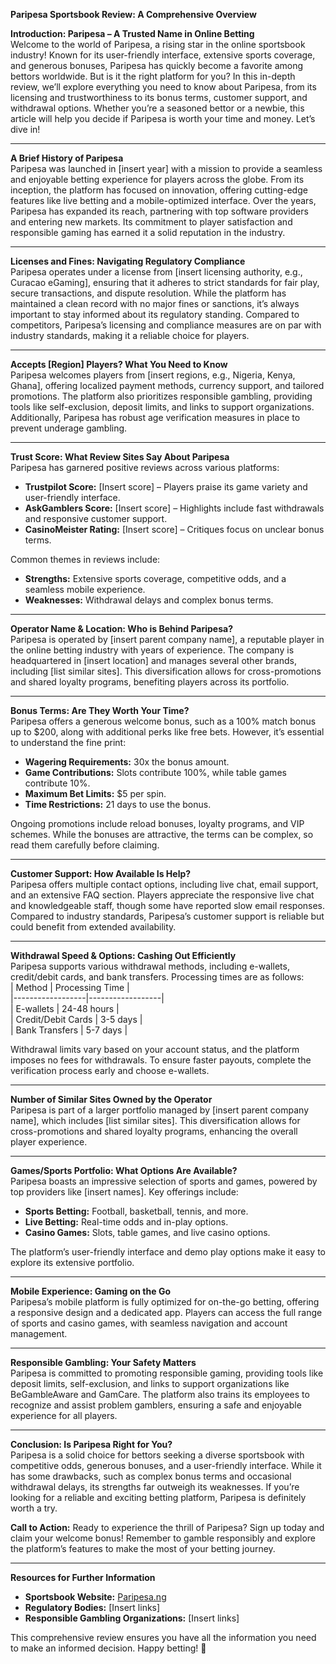 **Paripesa Sportsbook Review: A Comprehensive Overview**  

**Introduction: Paripesa – A Trusted Name in Online Betting**  
Welcome to the world of Paripesa, a rising star in the online sportsbook industry! Known for its user-friendly interface, extensive sports coverage, and generous bonuses, Paripesa has quickly become a favorite among bettors worldwide. But is it the right platform for you? In this in-depth review, we’ll explore everything you need to know about Paripesa, from its licensing and trustworthiness to its bonus terms, customer support, and withdrawal options. Whether you’re a seasoned bettor or a newbie, this article will help you decide if Paripesa is worth your time and money. Let’s dive in!  

---

**A Brief History of Paripesa**  
Paripesa was launched in [insert year] with a mission to provide a seamless and enjoyable betting experience for players across the globe. From its inception, the platform has focused on innovation, offering cutting-edge features like live betting and a mobile-optimized interface. Over the years, Paripesa has expanded its reach, partnering with top software providers and entering new markets. Its commitment to player satisfaction and responsible gaming has earned it a solid reputation in the industry.  

---

**Licenses and Fines: Navigating Regulatory Compliance**  
Paripesa operates under a license from [insert licensing authority, e.g., Curacao eGaming], ensuring that it adheres to strict standards for fair play, secure transactions, and dispute resolution. While the platform has maintained a clean record with no major fines or sanctions, it’s always important to stay informed about its regulatory standing. Compared to competitors, Paripesa’s licensing and compliance measures are on par with industry standards, making it a reliable choice for players.  

---

**Accepts [Region] Players? What You Need to Know**  
Paripesa welcomes players from [insert regions, e.g., Nigeria, Kenya, Ghana], offering localized payment methods, currency support, and tailored promotions. The platform also prioritizes responsible gambling, providing tools like self-exclusion, deposit limits, and links to support organizations. Additionally, Paripesa has robust age verification measures in place to prevent underage gambling.  

---

**Trust Score: What Review Sites Say About Paripesa**  
Paripesa has garnered positive reviews across various platforms:  
- **Trustpilot Score:** [Insert score] – Players praise its game variety and user-friendly interface.  
- **AskGamblers Score:** [Insert score] – Highlights include fast withdrawals and responsive customer support.  
- **CasinoMeister Rating:** [Insert score] – Critiques focus on unclear bonus terms.  

Common themes in reviews include:  
- **Strengths:** Extensive sports coverage, competitive odds, and a seamless mobile experience.  
- **Weaknesses:** Withdrawal delays and complex bonus terms.  

---

**Operator Name & Location: Who is Behind Paripesa?**  
Paripesa is operated by [insert parent company name], a reputable player in the online betting industry with years of experience. The company is headquartered in [insert location] and manages several other brands, including [list similar sites]. This diversification allows for cross-promotions and shared loyalty programs, benefiting players across its portfolio.  

---

**Bonus Terms: Are They Worth Your Time?**  
Paripesa offers a generous welcome bonus, such as a 100% match bonus up to $200, along with additional perks like free bets. However, it’s essential to understand the fine print:  
- **Wagering Requirements:** 30x the bonus amount.  
- **Game Contributions:** Slots contribute 100%, while table games contribute 10%.  
- **Maximum Bet Limits:** $5 per spin.  
- **Time Restrictions:** 21 days to use the bonus.  

Ongoing promotions include reload bonuses, loyalty programs, and VIP schemes. While the bonuses are attractive, the terms can be complex, so read them carefully before claiming.  

---

**Customer Support: How Available Is Help?**  
Paripesa offers multiple contact options, including live chat, email support, and an extensive FAQ section. Players appreciate the responsive live chat and knowledgeable staff, though some have reported slow email responses. Compared to industry standards, Paripesa’s customer support is reliable but could benefit from extended availability.  

---

**Withdrawal Speed & Options: Cashing Out Efficiently**  
Paripesa supports various withdrawal methods, including e-wallets, credit/debit cards, and bank transfers. Processing times are as follows:  
| Method          | Processing Time |  
|------------------|------------------|  
| E-wallets       | 24-48 hours     |  
| Credit/Debit Cards | 3-5 days       |  
| Bank Transfers  | 5-7 days        |  

Withdrawal limits vary based on your account status, and the platform imposes no fees for withdrawals. To ensure faster payouts, complete the verification process early and choose e-wallets.  

---

**Number of Similar Sites Owned by the Operator**  
Paripesa is part of a larger portfolio managed by [insert parent company name], which includes [list similar sites]. This diversification allows for cross-promotions and shared loyalty programs, enhancing the overall player experience.  

---

**Games/Sports Portfolio: What Options Are Available?**  
Paripesa boasts an impressive selection of sports and games, powered by top providers like [insert names]. Key offerings include:  
- **Sports Betting:** Football, basketball, tennis, and more.  
- **Live Betting:** Real-time odds and in-play options.  
- **Casino Games:** Slots, table games, and live casino options.  

The platform’s user-friendly interface and demo play options make it easy to explore its extensive portfolio.  

---

**Mobile Experience: Gaming on the Go**  
Paripesa’s mobile platform is fully optimized for on-the-go betting, offering a responsive design and a dedicated app. Players can access the full range of sports and casino games, with seamless navigation and account management.  

---

**Responsible Gambling: Your Safety Matters**  
Paripesa is committed to promoting responsible gaming, providing tools like deposit limits, self-exclusion, and links to support organizations like BeGambleAware and GamCare. The platform also trains its employees to recognize and assist problem gamblers, ensuring a safe and enjoyable experience for all players.  

---

**Conclusion: Is Paripesa Right for You?**  
Paripesa is a solid choice for bettors seeking a diverse sportsbook with competitive odds, generous bonuses, and a user-friendly interface. While it has some drawbacks, such as complex bonus terms and occasional withdrawal delays, its strengths far outweigh its weaknesses. If you’re looking for a reliable and exciting betting platform, Paripesa is definitely worth a try.  

**Call to Action:** Ready to experience the thrill of Paripesa? Sign up today and claim your welcome bonus! Remember to gamble responsibly and explore the platform’s features to make the most of your betting journey.  

---

**Resources for Further Information**  
- **Sportsbook Website:** [Paripesa.ng](https://paripesa.ng)  
- **Regulatory Bodies:** [Insert links]  
- **Responsible Gambling Organizations:** [Insert links]  

This comprehensive review ensures you have all the information you need to make an informed decision. Happy betting! 🎉